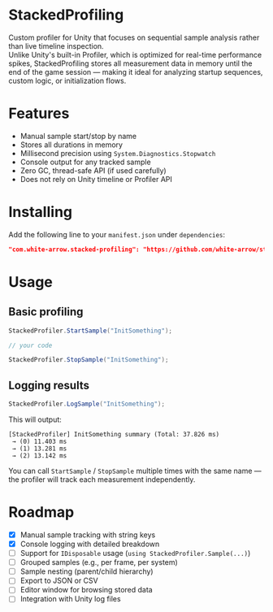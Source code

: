 # StackedProfiling

Custom profiler for Unity that focuses on sequential sample analysis rather than live timeline inspection.  
Unlike Unity's built-in Profiler, which is optimized for real-time performance spikes, StackedProfiling stores all measurement data in memory until the end of the game session — making it ideal for analyzing startup sequences, custom logic, or initialization flows.

# Features

- Manual sample start/stop by name
- Stores all durations in memory
- Millisecond precision using `System.Diagnostics.Stopwatch`
- Console output for any tracked sample
- Zero GC, thread-safe API (if used carefully)
- Does not rely on Unity timeline or Profiler API

# Installing

Add the following line to your `manifest.json` under `dependencies`:

```json
"com.white-arrow.stacked-profiling": "https://github.com/white-arrow/stacked-profiling.git"
```

# Usage

## Basic profiling

```csharp
StackedProfiler.StartSample("InitSomething");

// your code

StackedProfiler.StopSample("InitSomething");
```

## Logging results

```csharp
StackedProfiler.LogSample("InitSomething");
```

This will output:

```
[StackedProfiler] InitSomething summary (Total: 37.826 ms)
 → (0) 11.403 ms
 → (1) 13.281 ms
 → (2) 13.142 ms
```

You can call `StartSample` / `StopSample` multiple times with the same name — the profiler will track each measurement independently.

# Roadmap

- [x] Manual sample tracking with string keys
- [x] Console logging with detailed breakdown
- [ ] Support for `IDisposable` usage (`using StackedProfiler.Sample(...)`)
- [ ] Grouped samples (e.g., per frame, per system)
- [ ] Sample nesting (parent/child hierarchy)
- [ ] Export to JSON or CSV
- [ ] Editor window for browsing stored data
- [ ] Integration with Unity log files
